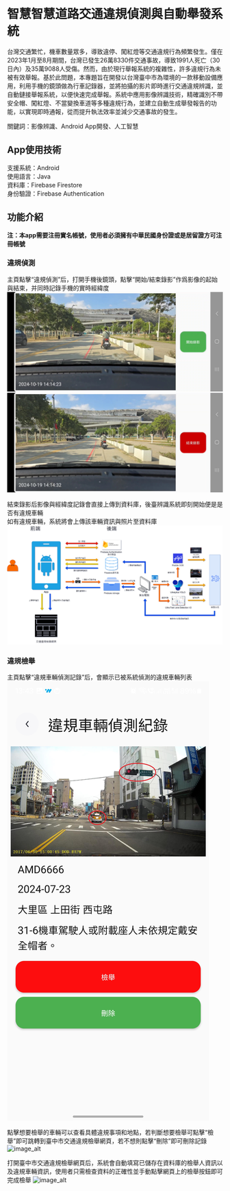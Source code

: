# 智慧智慧道路交通違規偵測與自動舉發系統
台灣交通繁忙，機車數量眾多，導致違停、闖紅燈等交通違規行為頻繁發生。僅在2023年1月至8月期間，台灣已發生26萬8330件交通事故，導致1991人死亡（30日內）及35萬9088人受傷。然而，由於現行舉報系統的複雜性，許多違規行為未被有效舉報。基於此問題，本專題旨在開發以台灣臺中市為環境的一款移動設備應用，利用手機的鏡頭做為行車記錄器，並將拍攝的影片即時進行交通違規辨識，並自動鏈接舉報系統，以便快速完成舉報。系統中應用影像辨識技術，精確識別不帶安全帽、闖紅燈、不當變換車道等多種違規行為，並建立自動生成舉發報告的功能，以實現即時通報，從而提升執法效率並減少交通事故的發生。  

關鍵詞：影像辨識、Android App開發、人工智慧  

## App使用技術
支援系統：Android  
使用語言：Java  
資料庫：Firebase Firestore  
身份驗證：Firebase Authentication  

## 功能介紹
**注：本app需要注冊實名帳號，使用者必須擁有中華民國身份證或是居留證方可注冊帳號**  

### 違規偵測
主頁點擊“違規偵測”后，打開手機後鏡頭，點擊“開始/結束錄影”作爲影像的起始與結束，并同時記錄手機的實時經緯度  
![image_alt](https://github.com/loelipop/TrafficViolationDetection/blob/8089516565021632add7f0ce1f540d3ddf5b33a3/%E9%8C%84%E5%BD%B1%E5%89%8D.jpg)![image_alt](https://github.com/loelipop/TrafficViolationDetection/blob/8089516565021632add7f0ce1f540d3ddf5b33a3/%E9%8C%84%E5%BD%B1%E4%B8%AD.jpg)  

結束錄影后影像與經緯度記錄會直接上傳到資料庫，後臺辨識系統即刻開始便是是否有違規車輛  
如有違規車輛，系統將會上傳該車輛資訊與照片至資料庫  
![image_alt](https://github.com/loelipop/TrafficViolationDetection/blob/740721b35104a91e9fc7587b534a7db459e96d57/%E7%B3%BB%E7%B5%B1%E6%9E%B6%E6%A7%8B%E5%9C%96drawio.png)  

### 違規檢舉  
主頁點擊“違規車輛偵測記錄”后，會顯示已被系統偵測的違規車輛列表  
![image_alt](https://github.com/loelipop/TrafficViolationDetection/blob/8089516565021632add7f0ce1f540d3ddf5b33a3/%E9%81%95%E8%A6%8F%E8%BB%8A%E8%BC%9B%E5%81%B5%E6%B8%AC%E7%B4%80%E9%8C%84-%E6%9C%AA%E6%AA%A2%E8%88%89%E7%9A%84%E7%95%AB%E9%9D%A2.jpg)  

點擊想要檢舉的車輛可以查看具體違規事項和地點，若判斷想要檢舉可點擊“檢舉”即可跳轉到臺中市交通違規檢舉網頁，若不想則點擊“刪除”即可刪除記錄  
![image_alt]()  

打開臺中市交通違規檢舉網頁后，系統會自動填寫已儲存在資料庫的檢舉人資訊以及違規車輛資訊，使用者只需檢查資料的正確性並手動點擊網頁上的檢舉按鈕即可完成檢舉
![image_alt]()  

